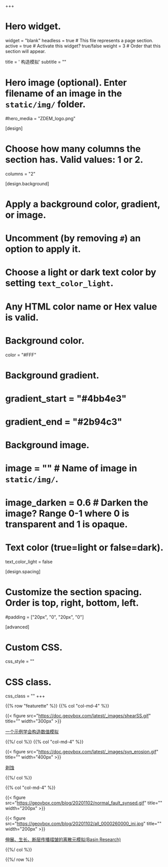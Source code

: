 +++
# Hero widget.
widget = "blank"
headless = true  # This file represents a page section.
active = true  # Activate this widget? true/false
weight = 3 # Order that this section will appear.

title = '<i class="fas fa-globe-asia"></i> 构造模拟'
subtitle = ""

# Hero image (optional). Enter filename of an image in the `static/img/` folder.
#hero_media = "ZDEM_logo.png"

[design]
  # Choose how many columns the section has. Valid values: 1 or 2.
  columns = "2"

[design.background]
  # Apply a background color, gradient, or image.
  #   Uncomment (by removing `#`) an option to apply it.
  #   Choose a light or dark text color by setting `text_color_light`.
  #   Any HTML color name or Hex value is valid.

  # Background color.
  color = "#FFF"

  # Background gradient.
  # gradient_start = "#4bb4e3"
  # gradient_end = "#2b94c3"

  # Background image.
  # image = ""  # Name of image in `static/img/`.
  # image_darken = 0.6  # Darken the image? Range 0-1 where 0 is transparent and 1 is opaque.

  # Text color (true=light or false=dark).
  text_color_light = false

[design.spacing]
  # Customize the section spacing. Order is top, right, bottom, left.
  #padding = ["20px", "0", "20px", "0"]

[advanced]
 # Custom CSS.
 css_style = ""

 # CSS class.
 css_class = ""
+++

{{% row "featurette" %}}
{{% col "col-md-4" %}}

{{< figure src="https://doc.geovbox.com/latest/_images/shearSS.gif" title=""  width="300px" >}}

[一个示例学会构造数值模拟](https://doc.geovbox.com/latest/push/)

{{%/ col %}}
{{% col "col-md-4" %}}

{{< figure src="https://doc.geovbox.com/latest/_images/syn_erosion.gif" title=""  width="400px" >}}

[剥蚀](https://doc.geovbox.com/latest/struct/ex2_syn_erosion/)

{{%/ col %}}

{{% col "col-md-4" %}}

{{< figure src="https://geovbox.com/blog/20201102/normal_fault_synsed.gif" title=""  width="200px" >}}

{{< figure src="https://geovbox.com/blog/20201102/all_0000260000_ini.jpg" title=""  width="200px" >}}

[伸展、生长、断层传播褶皱的离散元模拟(Basin Research)](https://geovbox.com/blog/20201102/)

{{%/ col %}}

{{%/ row %}}


